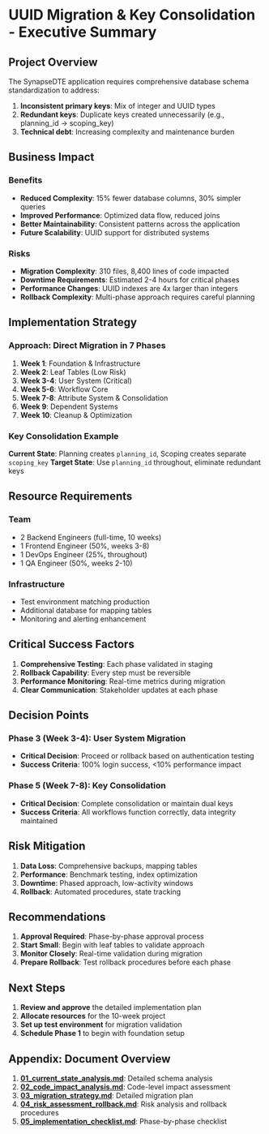 # UUID Migration & Key Consolidation - Executive Summary

## Project Overview

The SynapseDTE application requires comprehensive database schema standardization to address:
1. **Inconsistent primary keys**: Mix of integer and UUID types
2. **Redundant keys**: Duplicate keys created unnecessarily (e.g., planning_id → scoping_key)
3. **Technical debt**: Increasing complexity and maintenance burden

## Business Impact

### Benefits
- **Reduced Complexity**: 15% fewer database columns, 30% simpler queries
- **Improved Performance**: Optimized data flow, reduced joins
- **Better Maintainability**: Consistent patterns across the application
- **Future Scalability**: UUID support for distributed systems

### Risks
- **Migration Complexity**: 310 files, 8,400 lines of code impacted
- **Downtime Requirements**: Estimated 2-4 hours for critical phases
- **Performance Changes**: UUID indexes are 4x larger than integers
- **Rollback Complexity**: Multi-phase approach requires careful planning

## Implementation Strategy

### Approach: Direct Migration in 7 Phases
1. **Week 1**: Foundation & Infrastructure
2. **Week 2**: Leaf Tables (Low Risk)
3. **Week 3-4**: User System (Critical)
4. **Week 5-6**: Workflow Core
5. **Week 7-8**: Attribute System & Consolidation
6. **Week 9**: Dependent Systems
7. **Week 10**: Cleanup & Optimization

### Key Consolidation Example
**Current State**: Planning creates `planning_id`, Scoping creates separate `scoping_key`
**Target State**: Use `planning_id` throughout, eliminate redundant keys

## Resource Requirements

### Team
- 2 Backend Engineers (full-time, 10 weeks)
- 1 Frontend Engineer (50%, weeks 3-8)
- 1 DevOps Engineer (25%, throughout)
- 1 QA Engineer (50%, weeks 2-10)

### Infrastructure
- Test environment matching production
- Additional database for mapping tables
- Monitoring and alerting enhancement

## Critical Success Factors

1. **Comprehensive Testing**: Each phase validated in staging
2. **Rollback Capability**: Every step must be reversible
3. **Performance Monitoring**: Real-time metrics during migration
4. **Clear Communication**: Stakeholder updates at each phase

## Decision Points

### Phase 3 (Week 3-4): User System Migration
- **Critical Decision**: Proceed or rollback based on authentication testing
- **Success Criteria**: 100% login success, <10% performance impact

### Phase 5 (Week 7-8): Key Consolidation
- **Critical Decision**: Complete consolidation or maintain dual keys
- **Success Criteria**: All workflows function correctly, data integrity maintained

## Risk Mitigation

1. **Data Loss**: Comprehensive backups, mapping tables
2. **Performance**: Benchmark testing, index optimization
3. **Downtime**: Phased approach, low-activity windows
4. **Rollback**: Automated procedures, state tracking

## Recommendations

1. **Approval Required**: Phase-by-phase approval process
2. **Start Small**: Begin with leaf tables to validate approach
3. **Monitor Closely**: Real-time validation during migration
4. **Prepare Rollback**: Test rollback procedures before each phase

## Next Steps

1. **Review and approve** the detailed implementation plan
2. **Allocate resources** for the 10-week project
3. **Set up test environment** for migration validation
4. **Schedule Phase 1** to begin with foundation setup

## Appendix: Document Overview

1. **[01_current_state_analysis.md](01_current_state_analysis.md)**: Detailed schema analysis
2. **[02_code_impact_analysis.md](02_code_impact_analysis.md)**: Code-level impact assessment
3. **[03_migration_strategy.md](03_migration_strategy.md)**: Detailed migration plan
4. **[04_risk_assessment_rollback.md](04_risk_assessment_rollback.md)**: Risk analysis and rollback procedures
5. **[05_implementation_checklist.md](05_implementation_checklist.md)**: Phase-by-phase checklist